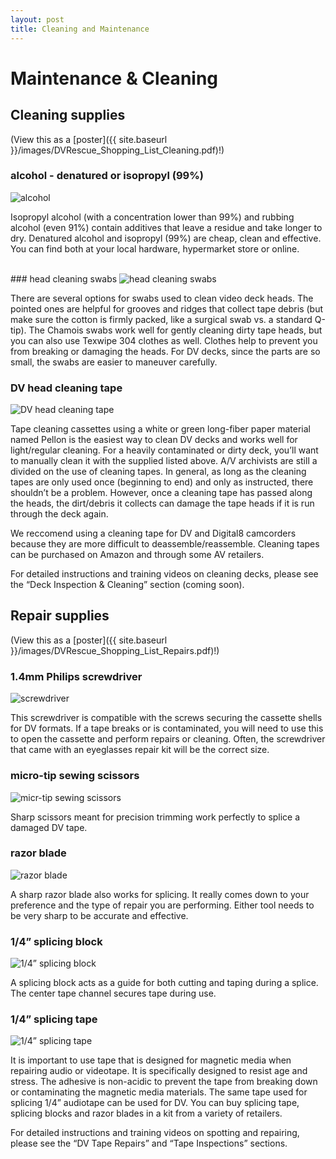 ```yaml
---
layout: post
title: Cleaning and Maintenance
---
```


# Maintenance & Cleaning

## Cleaning supplies

(View this as a [poster]({{ site.baseurl }}/images/DVRescue_Shopping_List_Cleaning.pdf)!)

### alcohol - denatured or isopropyl (99%) 

<img alt="alcohol" src="{{ site.baseurl }}/images/alcohol.png">  

Isopropyl alcohol (with a concentration lower than 99%) and rubbing alcohol (even 91%) contain additives that leave a residue and take longer to dry. Denatured alcohol and isopropyl (99%) are cheap, clean and effective. You can find both at your local hardware, hypermarket store or online.
  
<br>
### head cleaning swabs

<img alt="head cleaning swabs" src="{{ site.baseurl }}/images/head_cleaning_swabs.png">  

There are several options for swabs used to clean video deck heads. The pointed ones are helpful for grooves and ridges that collect tape debris (but make sure the cotton is firmly packed, like a surgical swab vs. a standard Q-tip). The Chamois swabs work well for gently cleaning dirty tape heads, but you can also use Texwipe 304 clothes as well. Clothes help to prevent you from breaking or damaging the heads. For DV decks, since the parts are so small, the swabs are easier to maneuver carefully.

### DV head cleaning tape

<img alt="DV head cleaning tape" src="{{ site.baseurl }}/images/head_cleaning_tape.png">   

Tape cleaning cassettes using a white or green long-fiber paper material named Pellon is the easiest way to clean DV decks and works well for light/regular cleaning. For a heavily contaminated or dirty deck, you’ll want to manually clean it with the supplied listed above. A/V archivists are still a divided on the use of cleaning tapes. In general, as long as the cleaning tapes are only used once (beginning to end) and only as instructed, there shouldn’t be a problem. However, once a cleaning tape has passed along the heads, the dirt/debris it collects can damage the tape heads if it is run through the deck again.

We reccomend using a cleaning tape for DV and Digital8 camcorders because they are more difficult to deassemble/reassemble. Cleaning tapes can be purchased on Amazon and through some AV retailers. 

For detailed instructions and training videos on cleaning decks, please see the “Deck Inspection & Cleaning” section (coming soon).


## Repair supplies

(View this as a [poster]({{ site.baseurl }}/images/DVRescue_Shopping_List_Repairs.pdf)!)

### 1.4mm Philips screwdriver

<img alt="screwdriver" src="{{ site.baseurl }}/images/onePointFourmm_Phillips_Screwdriver.png">  

This screwdriver is compatible with the screws securing the cassette shells for DV formats. If a tape breaks or is contaminated, you will need to use this to open the cassette and perform repairs or cleaning. Often, the screwdriver that came with an eyeglasses repair kit will be the correct size.

### micro-tip sewing scissors

<img alt="micr-tip sewing scissors" src="{{ site.baseurl }}/images/scissors.png">

Sharp scissors meant for precision trimming work perfectly to splice a damaged DV tape.

### razor blade

<img alt="razor blade" src="{{ site.baseurl }}/images/razorblade.png">

A sharp razor blade also works for splicing. It really comes down to your preference and the type of repair you are performing. Either tool needs to be very sharp to be accurate and effective.


### 1/4” splicing block

<img alt="1/4” splicing block" src="{{ site.baseurl }}/images/splicingblock.png">

A splicing block acts as a guide for both cutting and taping during a splice. The center tape channel secures tape during use.

### 1/4” splicing tape

<img alt="1/4” splicing tape" src="{{ site.baseurl }}/images/splicingtape.png">

It is important to use tape that is designed for magnetic media when repairing audio or videotape. It is specifically designed to resist age and stress. The adhesive is non-acidic to prevent the tape from breaking down or contaminating the magnetic media materials. The same tape used for splicing 1/4” audiotape can be used for DV. You can buy splicing tape, splicing blocks and razor blades in a kit from a variety of retailers.

For detailed instructions and training videos on spotting and repairing, please see the “DV Tape Repairs” and “Tape Inspections” sections.
